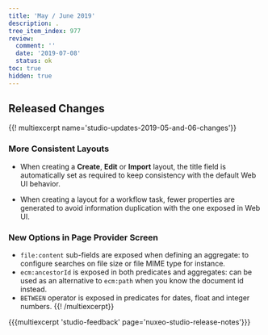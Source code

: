 ```yaml
---
title: 'May / June 2019'
description: .
tree_item_index: 977
review:
  comment: ''
  date: '2019-07-08'
  status: ok
toc: true
hidden: true
---
```


## Released Changes

{{! multiexcerpt name='studio-updates-2019-05-and-06-changes'}}
### More Consistent Layouts

- When creating a **Create**, **Edit** or **Import** layout, the title field is automatically set as required to keep consistency with the default Web UI behavior.

- When creating a layout for a workflow task, fewer properties are generated to avoid information duplication with the one exposed in Web UI.

### New Options in Page Provider Screen

- `file:content` sub-fields are exposed when defining an aggregate: to configure searches on file size or file MIME type for instance.
- `ecm:ancestorId` is exposed in both predicates and aggregates: can be used as an alternative to `ecm:path` when you know the document id instead.
- `BETWEEN` operator is exposed in predicates for dates, float and integer numbers.
{{! /multiexcerpt}}


{{{multiexcerpt 'studio-feedback' page='nuxeo-studio-release-notes'}}}

